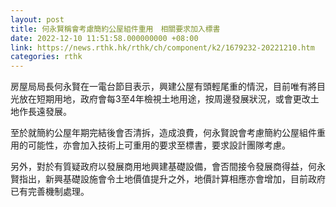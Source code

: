 ```yaml
---
layout: post
title: 何永賢稱會考慮簡約公屋組件重用　相關要求加入標書
date: 2022-12-10 11:51:58.000000000 +08:00
link: https://news.rthk.hk/rthk/ch/component/k2/1679232-20221210.htm
categories: rthk
---
```


房屋局局長何永賢在一電台節目表示，興建公屋有頭輕尾重的情況，目前唯有將目光放在短期用地，政府會每3至4年檢視土地用途，按周邊發展狀況，或會更改土地作長遠發展。

至於就簡約公屋年期完結後會否清拆，造成浪費，何永賢說會考慮簡約公屋組件重用的可能性，亦會加入技術上可重用的要求至標書，要求設計團隊考慮。

另外，對於有質疑政府以發展商用地興建基礎設備，會否間接令發展商得益，何永賢指出，新興基礎設施會令土地價值提升之外，地價計算相應亦會增加，目前政府已有完善機制處理。
